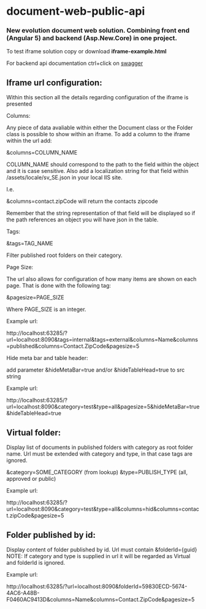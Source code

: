 # document-web-public-api
### New evolution document web solution. Combining front end (Angular 5) and backend (Asp.New.Core) in one project.

To test iframe solution copy or download **iframe-example.html**

For backend api documentation ctrl+click on <a href="http://10.3.67.101:5001/swagger/" target="_blank">swagger</a>


## Iframe url configuration:

Within this section all the details regarding configuration of the iframe is presented

Columns:

Any piece of data avaliable within either the Document class or the Folder class is possible to show within an iframe. To add a column to the iframe within the url add:

&columns=COLUMN_NAME

COLUMN_NAME should correspond to the path to the field within the object and it is case sensitive. Also add a localization string for that field within /assets/locale/sv_SE.json in your local IIS site.

I.e.

&columns=contact.zipCode will return the contacts zipcode

Remember that the string representation of that field will be displayed so if the path references an object you will have json in the table.

Tags:

&tags=TAG_NAME

Filter published root folders on their category.

Page Size:

The url also allows for configuration of how many items are shown on each page. That is done with the following tag:

&pagesize=PAGE_SIZE

Where PAGE_SIZE is an integer.

Example url:

http://localhost:63285/?url=localhost:8090&tags=internal&tags=external&columns=Name&columns=published&columns=Contact.ZipCode&pagesize=5

Hide meta bar and table header:

add parameter &hideMetaBar=true and/or &hideTableHead=true to src string

Example url:

http://localhost:63285/?url=localhost:8090&category=test&type=all&pagesize=5&hideMetaBar=true&hideTableHead=true


## Virtual folder:

Display list of documents in published folders with category as root folder name. Url must be extended with category and type, in that case tags are ignored.

&category=SOME_CATEGORY (from lookup) &type=PUBLISH_TYPE (all, approved or public)

Example url:

http://localhost:63285/?url=localhost:8090&category=test&type=all&columns=hid&columns=contact.zipCode&pagesize=5


## Folder published by id:

Display content of folder published by id. Url must contain &folderId={guid} NOTE: If category and type is supplied in url it will be regarded as Virtual and folderId is ignored.

Example url:

http://localhost:63285/?url=localhost:8090&folderId=59830ECD-5674-4AC6-A48B-F0460AC9413D&columns=Name&columns=Contact.ZipCode&pagesize=5

